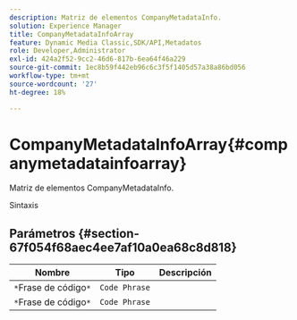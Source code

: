 ```yaml
---
description: Matriz de elementos CompanyMetadataInfo.
solution: Experience Manager
title: CompanyMetadataInfoArray
feature: Dynamic Media Classic,SDK/API,Metadatos
role: Developer,Administrator
exl-id: 424a2f52-9cc2-46d6-817b-6ea64f46a229
source-git-commit: 1ec8b59f442eb96c6c3f5f1405d57a38a86bd056
workflow-type: tm+mt
source-wordcount: '27'
ht-degree: 18%

---
```


# CompanyMetadataInfoArray{#companymetadatainfoarray}

Matriz de elementos CompanyMetadataInfo.

Sintaxis

## Parámetros {#section-67f054f68aec4ee7af10a0ea68c8d818}

| Nombre | Tipo | Descripción |
|---|---|---|
| `*`Frase de código`*` | `Code Phrase` |  |
| `*`Frase de código`*` | `Code Phrase` |  |
